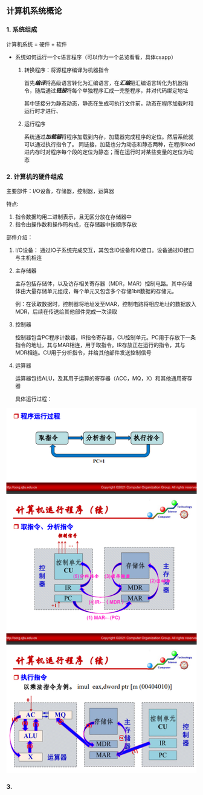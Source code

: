 ## 计算机系统概论

### 1. 系统组成

计算机系统 = 硬件 + 软件

* 系统如何运行一个c语言程序（可以作为一个总览看看，具体csapp）

  1. 转换程序：将源程序编译为机器指令

     首先***编译***将高级语言转化为汇编语言，在***汇编***把汇编语言转化为机器指令，随后通过***链接***将每个单独程序汇成一完整程序，并对代码绑定地址

     其中链接分为静态动态，静态在生成可执行文件前，动态在程序加载时和运行时才进行、

  2. 运行程序

     系统通过***加载器***将程序加载到内存，加载器完成程序的定位。然后系统就可以通过执行指令了。 同链接，加载也分为动态和静态两种，在程序load进内存时对程序每个段的定位为静态；而在运行时对某些变量的定位为动态

### 2. 计算机的硬件组成

主要部件：I/O设备，存储器，控制器，运算器

特点:

1. 指令数据均用二进制表示，且无区分放在存储器中
1. 指令由操作数和操作码构成，在存储器中按顺序存放

部件介绍：

1. I/O设备：
   通过IO子系统完成交互，其包含IO设备和IO接口。设备通过IO接口与主机相连

2. 主存储器

   主存包括存储体，以及访存相关寄存器（MDR，MAR）控制电路。其中存储体由大量存储单元组成，每个单元又包含多个存储1bit数据的存储元。

   例：在读取数据时，控制器将地址发至MAR，控制电路将相应地址的数据放入MDR，后续在传送给其他部件完成一次读取

3. 控制器

   控制器包含PC程序计数器，IR指令寄存器，CU控制单元。PC用于存放下一条指令的地址，其与MAR相连，用于取指令。IR存放正在运行的指令，其与MDR相连。CU用于分析指令，并给其他部件发送控制信号

4. 运算器

   运算器包括ALU，及其用于运算的寄存器（ACC，MQ，X）和其他通用寄存器

   具体运行过程：

![program_running_flow](./images/program_running_flow.png)

### 3. 
